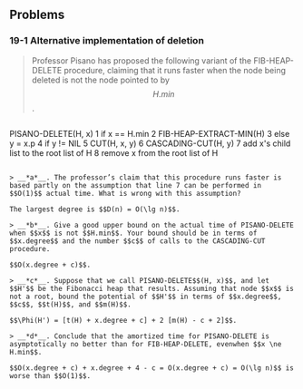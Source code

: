 ## Problems

### 19-1 Alternative implementation of deletion

> Professor Pisano has proposed the following variant of the FIB-HEAP-DELETE procedure, claiming that it runs faster when the node being deleted is not the node pointed to by $$H.min$$.

> ```
PISANO-DELETE(H, x)
1 if x == H.min
2      FIB-HEAP-EXTRACT-MIN(H)
3 else y = x.p
4      if y != NIL
5           CUT(H, x, y)
6           CASCADING-CUT(H, y)
7      add x's child list to the root list of H
8      remove x from the root list of H
```

> __*a*__. The professor’s claim that this procedure runs faster is based partly on the assumption that line 7 can be performed in $$O(1)$$ actual time. What is wrong with this assumption?

The largest degree is $$D(n) = O(\lg n)$$.

> __*b*__. Give a good upper bound on the actual time of PISANO-DELETE when $$x$$ is not $$H.min$$. Your bound should be in terms of $$x.degree$$ and the number $$c$$ of calls to the CASCADING-CUT procedure.

$$O(x.degree + c)$$.

> __*c*__. Suppose that we call PISANO-DELETE$$(H, x)$$, and let $$H'$$ be the Fibonacci heap that results. Assuming that node $$x$$ is not a root, bound the potential of $$H'$$ in terms of $$x.degree$$, $$c$$, $$t(H)$$, and $$m(H)$$.

$$\Phi(H') = [t(H) + x.degree + c] + 2 [m(H) - c + 2]$$.

> __*d*__. Conclude that the amortized time for PISANO-DELETE is asymptotically no better than for FIB-HEAP-DELETE, evenwhen $$x \ne H.min$$.

$$O(x.degree + c) + x.degree + 4 - c = O(x.degree + c) = O(\lg n)$$ is worse than $$O(1)$$.

